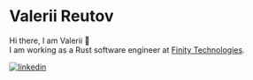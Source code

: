 # Valerii Reutov

Hi there, I am Valerii 👋\
I am working as a Rust software engineer at [Finity Technologies](https://github.com/infinity-swap).

[![linkedin](https://img.shields.io/badge/LinkedIn-0077B5?style=for-the-badge&logo=linkedin&logoColor=white)](https://www.linkedin.com/in/valerii-reutov-51424a59)
